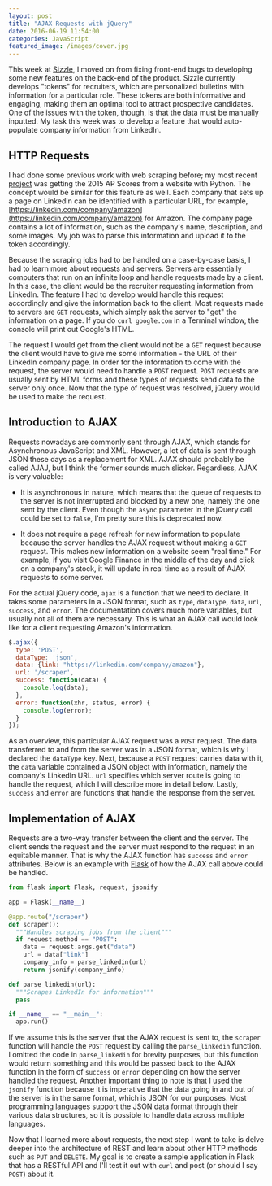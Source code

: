 ```yaml
---
layout: post
title: "AJAX Requests with jQuery"
date: 2016-06-19 11:54:00
categories: JavaScript
featured_image: /images/cover.jpg
---
```


This week at [Sizzle](http://gosizzle.io), I moved on from fixing front-end bugs to developing some new features on the back-end of the product. Sizzle currently develops "tokens" for recruiters, which are personalized bulletins with information for a particular role. These tokens are both informative and engaging, making them an optimal tool to attract prospective candidates. One of the issues with the token, though, is that the data must be manually inputted. My task this week was to develop a feature that would auto-populate company information from LinkedIn.

## HTTP Requests

I had done some previous work with web scraping before; my most recent [project](https://github.com/shreydesai/ap-scores) was getting the 2015 AP Scores from a website with Python. The concept would be similar for this feature as well. Each company that sets up a page on LinkedIn can be identified with a particular URL, for example, [https://linkedin.com/company/amazon](https://linkedin.com/company/amazon) for Amazon. The company page contains a lot of information, such as the company's name, description, and some images. My job was to parse this information and upload it to the token accordingly.

Because the scraping jobs had to be handled on a case-by-case basis, I had to learn more about requests and servers. Servers are essentially computers that run on an infinite loop and handle requests made by a client. In this case, the client would be the recruiter requesting information from LinkedIn. The feature I had to develop would handle this request accordingly and give the information back to the client. Most requests made to servers are `GET` requests, which simply ask the server to "get" the information on a page. If you do `curl google.com` in a Terminal window, the console will print out Google's HTML.

The request I would get from the client would not be a `GET` request because the client would have to give me some information - the URL of their LinkedIn company page. In order for the information to come with the request, the server would need to handle a `POST` request. `POST` requests are usually sent by HTML forms and these types of requests send data to the server only once. Now that the type of request was resolved, jQuery would be used to make the request.

## Introduction to AJAX

Requests nowadays are commonly sent through AJAX, which stands for Asynchronous JavaScript and XML. However, a lot of data is sent through JSON these days as a replacement for XML. AJAX should probably be called AJAJ, but I think the former sounds much slicker. Regardless, AJAX is very valuable:

- It is asynchronous in nature, which means that the queue of requests to the server is not interrupted and blocked by a new one, namely the one sent by the client. Even though the `async` parameter in the jQuery call could be set to `false`, I'm pretty sure this is deprecated now.

- It does not require a page refresh for new information to populate because the server handles the AJAX request without making a `GET` request. This makes new information on a website seem "real time." For example, if you visit Google Finance in the middle of the day and click on a company's stock, it will update in real time as a result of AJAX requests to some server.

For the actual jQuery code, `ajax` is a function that we need to declare. It takes some parameters in a JSON format, such as `type`, `dataType`, `data`, `url`, `success`, and `error`. The documentation covers much more variables, but usually not all of them are necessary. This is what an AJAX call would look like for a client requesting Amazon's information.

```javascript
$.ajax({
  type: 'POST',
  dataType: 'json',
  data: {link: "https://linkedin.com/company/amazon"},
  url: '/scraper',
  success: function(data) {
    console.log(data);
  },
  error: function(xhr, status, error) {
    console.log(error);
  }
});
```

As an overview, this particular AJAX request was a `POST` request. The data transferred to and from the server was in a JSON format, which is why I declared the `dataType` key. Next, because a `POST` request carries data with it, the `data` variable contained a JSON object with information, namely the company's LinkedIn URL. `url` specifies which server route is going to handle the request, which I will describe more in detail below. Lastly, `success` and `error` are functions that handle the response from the server.

## Implementation of AJAX

Requests are a two-way transfer between the client and the server. The client sends the request and the server must respond to the request in an equitable manner. That is why the AJAX function has `success` and `error` attributes. Below is an example with [Flask](flask.pocoo.org) of how the AJAX call above could be handled.

```python
from flask import Flask, request, jsonify

app = Flask(__name__)

@app.route("/scraper")
def scraper():
  """Handles scraping jobs from the client"""
  if request.method == "POST":
    data = request.args.get("data")
    url = data["link"]
    company_info = parse_linkedin(url)
    return jsonify(company_info)

def parse_linkedin(url):
  """Scrapes LinkedIn for information"""
  pass

if __name__ == "__main__":
  app.run()
```

If we assume this is the server that the AJAX request is sent to, the `scraper` function will handle the `POST` request by calling the `parse_linkedin` function. I omitted the code in `parse_linkedin` for brevity purposes, but this function would return something and this would be passed back to the AJAX function in the form of `success` or `error` depending on how the server handled the request. Another important thing to note is that I used the `jsonify` function because it is imperative that the data going in and out of the server is in the same format, which is JSON for our purposes. Most programming languages support the JSON data format through their various data structures, so it is possible to handle data across multiple languages.

Now that I learned more about requests, the next step I want to take is delve deeper into the architecture of REST and learn about other HTTP methods such as   `PUT` and `DELETE`. My goal is to create a sample application in Flask that has a RESTful API and I'll test it out with `curl` and post (or should I say `POST`) about it.
